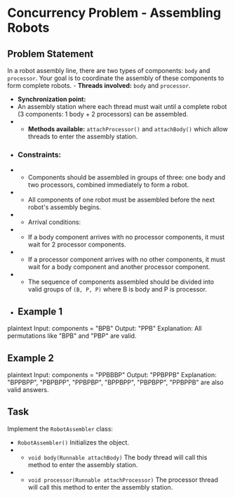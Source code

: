 # Concurrency Problem - Assembling Robots 
## Problem Statement 
In a robot assembly line, there are two types of components: `body` and `processor`. 
Your goal is to coordinate the assembly of these components to form complete robots. - 
**Threads involved:** 
`body` and `processor`. 
- **Synchronization point:** 
- An assembly station where each thread must wait until a complete robot (3 components: 1 body + 2 processors) can be assembled. 
- - **Methods available:** `attachProcessor()` and `attachBody()` which allow threads to enter the assembly station. 
- ### Constraints: 
- - Components should be assembled in groups of three: one body and two processors, combined immediately to form a robot. 
- - All components of one robot must be assembled before the next robot's assembly begins. 
- - Arrival conditions: 
- - If a body component arrives with no processor components, it must wait for 2 processor components. 
- - If a processor component arrives with no other components, it must wait for a body component and another processor component. 
- - The sequence of components assembled should be divided into valid groups of `(B, P, P)` where B is body and P is processor. 
- ## Example 1
plaintext Input: components = "BPB" Output: "PPB" Explanation: All permutations like "BPB" and "PBP" are valid.
## Example 2
plaintext Input: components = "PPBBBP" Output: "PPBPPB" Explanation: "BPPBPP", "PBPBPP", "PPBPBP", "BPPBPP", "PBPBPP", "PPBPPB" are also valid answers.
## Task 
Implement the `RobotAssembler` class: 
- `RobotAssembler()` Initializes the object. 
- - `void body(Runnable attachBody)` The body thread will call this method to enter the assembly station. 
- - `void processor(Runnable attachProcessor)` The processor thread will call this method to enter the assembly station.
